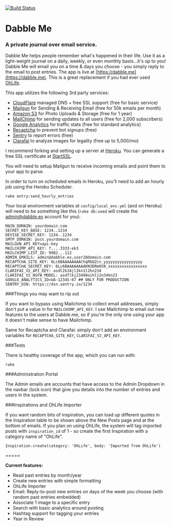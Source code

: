 [![Build Status](https://travis-ci.org/parterburn/dabble.me.svg?branch=master)](https://travis-ci.org/parterburn/dabble.me)

# Dabble Me
### A private journal over email service.

Dabble Me helps people remember what's happened in their life. Use it as a light-weight journal on a daily, weekly, or even monthly basis...it's up to you! Dabble Me will email you on a time & days you choose - you simply reply to the email to post entries. The app is live at [https://dabble.me](https://dabble.me). This is a great replacement if you had ever used [OhLife](http://ohlife.com).

This app utilizes the following 3rd party services:

* [CloudFlare](http://cloudflare.com) managed DNS + free SSL support (free for basic service)
* [Mailgun](http://www.mailgun.com/rackspace) for Sending & Receiving Email (free for 50k emails per month)
* [Amazon S3](http://aws.amazon.com) for Photo Uploads & Storage (free for 1 year)
* [MailChimp](http://mailchimp.com) for sending updates to all users (free for 2,000 subscribers)
* [Google Analytics](http://google.com/analytics) for traffic stats (free for standard analytics)
* [Recaptcha](https://www.google.com/recaptcha) to prevent bot signups (free)
* [Sentry](https://www.sentry.io/) to report errors (free)
* [Clarafai](https://www.clarifai.com/) to analyze images for legality (free up to 5,000/mo)

I recommend forking and setting up a server at [Heroku](https://heroku.com/). You can generate a free SSL certificate at [StartSSL](https://www.startssl.com/).

You will need to setup Mailgun to receive incoming emails and point them to your app to parse.

In order to turn on scheduled emails in Heroku, you'll need to add an hourly job using the Heroku Scheduler.
```
rake entry:send_hourly_entries
```

Your local environment variables at ```config/local_env.yml``` (and on Heroku) will need to be something like this (```rake db:seed``` will create the admin@dabble.ex account for you):

```
MAIN_DOMAIN: yourdomain.com
SECRET_KEY_BASE: 1234..1234
DEVISE_SECRET_KEY: 1234..1234
SMTP_DOMAIN: post.yourdomain.com
MAILGUN_API_KEY=api-key
MAILCHIMP_API_KEY: f....3333-ek3
MAILCHIMP_LIST_ID: 9982...112
ADMIN_EMAILS: admin@dabble.ex,user2@domain.com
RECAPTCHA_SITE_KEY: 6Lc6BAAAAAAAAChqRbQZcn_yyyyyyyyyyyyyyyyy
RECAPTCHA_SECRET_KEY: 6Lc6BAAAAAAAAKN3DRm6VA_xxxxxxxxxxxxxxxxx
CLARIFAI_V2_API_KEY: asdl2k34jl2kn1l2hn234
CLARIFAI_V2_NSFW_MODEL: asdflkj23498oihlj2n34kn23
GOOGLE_ANALYTICS_ID=UA-12345-67 ## ONLY FOR PRODUCTION
SENTRY_DSN: https://dsn.sentry.io/1234
```

###Things you may want to rip out

If you want to bypass using Mailchimp to collect email addresses, simply don't put a value in for `MAILCHIMP_API_KEY`. I use Mailchimp to email out new features to the users at Dabble.me, so if you're the only one using your app it doesn't make sense to have Mailchimp.

Same for Recaptcha and Clarafai: simply don't add an environment variables for `RECAPTCHA_SITE_KEY`, `CLARIFAI_V2_API_KEY`.


###Tests

There is healthy coverage of the app, which you can run with:

```
rake
```

###Administration Portal

The Admin emails are accounts that have access to the Admin Dropdown in the navbar (lock icon) that give you details into the number of entries and users in the system.

###Inspirations and OhLife Importer

If you want random bits of inspiration, you can load up different quotes in the Inspiration table to be shown above the New Posts page and at the bottom of emails. If you plan on using OhLife, the system will tag imported posts with ```inspiration_id``` of 1 - so create the first Inspiration with a category name of "OhLife".

```
Inspiration.create(category: 'OhLife', body: 'Imported from OhLife')
```

=====

**Current features:**

* Read past entries by month/year
* Create new entries with simple formatting
* OhLife Importer
* Email: Reply-to-post new entries on days of the week you choose (with random past entries embedded)
* Associate 1 image to a specific entry
* Search with basic analytics around posting
* Hashtag support for tagging your entries
* Year in Review
